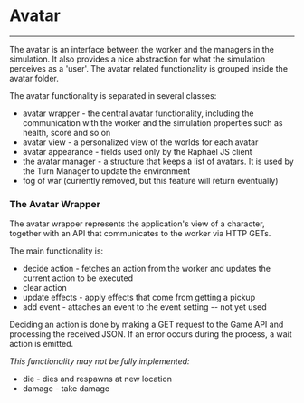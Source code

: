 # Avatar

---

The avatar is an interface between the worker and the managers in the simulation. It also provides a nice abstraction for what the simulation perceives as a 'user'. The avatar related functionality is grouped inside the avatar folder.

The avatar functionality is separated in several classes:

- avatar wrapper - the central avatar functionality, including the communication with the worker and the simulation properties such as health, score and so on
- avatar view - a personalized view of the worlds for each avatar
- avatar appearance - fields used only by the Raphael JS client
- the avatar manager - a structure that keeps a list of avatars. It is used by the Turn Manager to update the environment
- fog of war (currently removed, but this feature will return eventually)

### The Avatar Wrapper
The avatar wrapper represents the application's view of a character, together with an API that communicates to the worker via HTTP GETs.

The main functionality is:

- decide action - fetches an action from the worker and updates the current action to be executed
- clear action
- update effects - apply effects that come from getting a pickup
- add event - attaches an event to the event setting -- not yet used


Deciding an action is done by making a GET request to the Game API and processing the received JSON. If an error occurs during the process, a wait action is emitted.

*This functionality may not be fully implemented:*

- die - dies and respawns at new location
- damage - take damage
